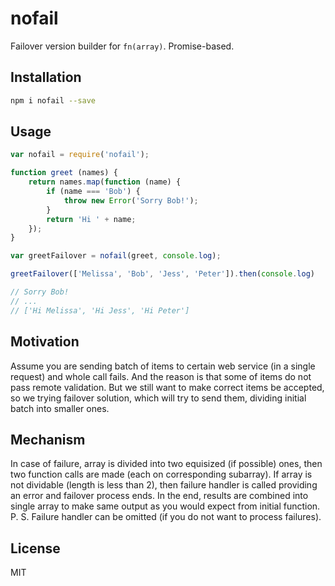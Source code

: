 # nofail

Failover version builder for `fn(array)`. Promise-based.

## Installation

```bash
npm i nofail --save
```

## Usage

```js
var nofail = require('nofail');

function greet (names) {
	return names.map(function (name) {
		if (name === 'Bob') {
			throw new Error('Sorry Bob!');
		}
		return 'Hi ' + name;
	});
}

var greetFailover = nofail(greet, console.log);

greetFailover(['Melissa', 'Bob', 'Jess', 'Peter']).then(console.log)

// Sorry Bob!
// ...
// ['Hi Melissa', 'Hi Jess', 'Hi Peter']
```

## Motivation

Assume you are sending batch of items to certain web service (in a single request) and whole call fails. And the reason is that some of items do not pass remote validation. But we still want to make correct items be accepted, so we trying failover solution, which will try to send them, dividing initial batch into smaller ones.

## Mechanism

In case of failure, array is divided into two equisized (if possible) ones, then two function calls are made (each on corresponding subarray). If array is not dividable (length is less than 2), then failure handler is called providing an error and failover process ends. In the end, results are combined into single array to make same output as you would expect from initial function. P. S. Failure handler can be omitted (if you do not want to process failures).

## License

MIT
